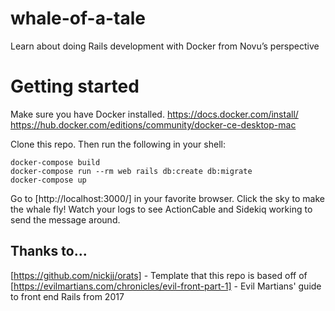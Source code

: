 # whale-of-a-tale
Learn about doing Rails development with Docker from Novu’s perspective

# Getting started
Make sure you have Docker installed.
https://docs.docker.com/install/
https://hub.docker.com/editions/community/docker-ce-desktop-mac

Clone this repo. Then run the following in your shell:
```
docker-compose build
docker-compose run --rm web rails db:create db:migrate
docker-compose up
```

Go to [http://localhost:3000/] in your favorite browser.
Click the sky to make the whale fly! Watch your logs to see ActionCable and Sidekiq working to send the message around.

## Thanks to...
[https://github.com/nickjj/orats] - Template that this repo is based off of
[https://evilmartians.com/chronicles/evil-front-part-1] - Evil Martians' guide to front end Rails from 2017
